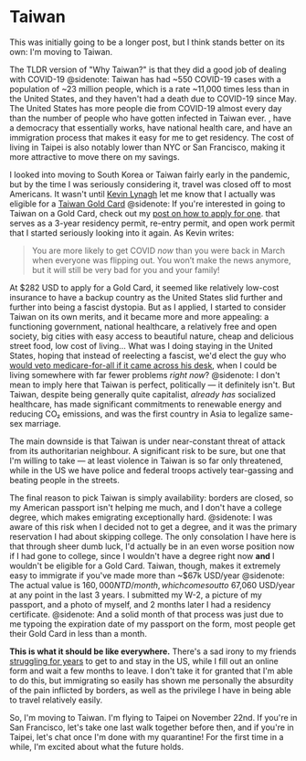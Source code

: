 # Taiwan

This was initially going to be a longer post, but I think stands better on its own: I'm moving to Taiwan.

The TLDR version of "Why Taiwan?" is that they did a good job of dealing with COVID-19
@sidenote: Taiwan has had ~550 COVID-19 cases with a population of ~23 million people, which is a rate ~11,000 times less than in the United States, and they haven't had a death due to COVID-19 since May. The United States has more people die from COVID-19 almost every day than the number of people who have gotten infected in Taiwan ever.
, have a democracy that essentially works, have national health care, and have an immigration process that makes it easy for me to get residency. The cost of living in Taipei is also notably lower than NYC or San Francisco, making it more attractive to move there on my savings.

I looked into moving to South Korea or Taiwan fairly early in the pandemic, but by the time I was seriously considering it, travel was closed off to most Americans. It wasn't until [Kevin Lynagh](https://kevinlynagh.com/newsletter/2020_08_extreme_outcomes/) let me know that I actually was eligible for a [Taiwan Gold Card](https://taiwangoldcard.com/)
@sidenote: If you're interested in going to Taiwan on a Gold Card, check out my [post on how to apply for one](/taiwan-gold-card/).
that serves as a 3-year residency permit, re-entry permit, and open work permit that I started seriously looking into it again. As Kevin writes:

> You are more likely to get COVID *now* than you were back in March when everyone was flipping out. You won’t make the news anymore, but it will still be very bad for you and your family!

At $282 USD to apply for a Gold Card, it seemed like relatively low-cost insurance to have a backup country as the United States slid further and further into being a fascist dystopia. But as I applied, I started to consider Taiwan on its own merits, and it became more and more appealing: a functioning government, national healthcare, a relatively free and open society, big cities with easy access to beautiful nature, cheap and delicious street food, low cost of living… What was I doing staying in the United States, hoping that instead of reelecting a fascist, we'd elect the guy who [would veto medicare-for-all if it came across his desk](https://mobile.twitter.com/jordanuhl/status/1237216418518704128), when I could be living somewhere with far fewer problems *right now*?
@sidenote: I don't mean to imply here that Taiwan is perfect, politically — it definitely isn't. But Taiwan, despite being generally quite capitalist, *already has* socialized healthcare, has made significant commitments to renewable energy and reducing CO₂ emissions, and was the first country in Asia to legalize same-sex marriage.

The main downside is that Taiwan is under near-constant threat of attack from its authoritarian neighbour. A significant risk to be sure, but one that I'm willing to take — at least violence in Taiwan is so far only threatened, while in the US we have police and federal troops actively tear-gassing and beating people in the streets.

The final reason to pick Taiwan is simply availability: borders are closed, so my American passport isn't helping me much, and I don't have a college degree, which makes emigrating exceptionally hard.
@sidenote: I was aware of this risk when I decided not to get a degree, and it was the primary reservation I had about skipping college. The only consolation I have here is that through sheer dumb luck, I'd actually be in an even worse position now if I had gone to college, since I wouldn't have a degree right now **and** I wouldn't be eligible for a Gold Card.
Taiwan, though, makes it extremely easy to immigrate if you've made more than ~$67k USD/year
@sidenote: The actual value is $160,000 NTD/month, which comes out to ~$67,060 USD/year
at any point in the last 3 years. I submitted my W-2, a picture of my passport, and a photo of myself, and 2 months later I had a residency certificate.
@sidenote: And a solid month of that process was just due to me typoing the expiration date of my passport on the form, most people get their Gold Card in less than a month.

**This is what it should be like everywhere.** There's a sad irony to my friends [struggling for years](https://mobile.twitter.com/FiloSottile/status/1237953203603484672) to get to and stay in the US, while I fill out an online form and wait a few months to leave. I don't take it for granted that I'm able to do this, but immigrating so easily has shown me personally the absurdity of the pain inflicted by borders, as well as the privilege I have in being able to travel relatively easily.

So, I'm moving to Taiwan. I'm flying to Taipei on November 22nd. If you're in San Francisco, let's take one last walk together before then, and if you're in Taipei, let's chat once I'm done with my quarantine! For the first time in a while, I'm excited about what the future holds.
